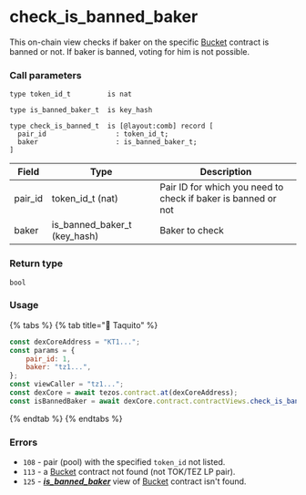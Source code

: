 # check\_is\_banned\_baker

This on-chain view checks if baker on the specific [Bucket](../../bucket-contract/) contract is banned or not. If baker is banned, voting for him is not possible.

### Call parameters

```pascaligo
type token_id_t         is nat

type is_banned_baker_t  is key_hash

type check_is_banned_t  is [@layout:comb] record [
  pair_id                 : token_id_t;
  baker                   : is_banned_baker_t;
]
```

| Field    | Type                             | Description                                                   |
| -------- | -------------------------------- | ------------------------------------------------------------- |
| pair\_id | token\_id\_t (nat)               | Pair ID for which you need to check if baker is banned or not |
| baker    | is\_banned\_baker\_t (key\_hash) | Baker to check                                                |

### Return type

```pascaligo
bool
```

### Usage

{% tabs %}
{% tab title="🌮 Taquito" %}
```javascript
const dexCoreAddress = "KT1...";
const params = {
    pair_id: 1,
    baker: "tz1...",
};
const viewCaller = "tz1...";
const dexCore = await tezos.contract.at(dexCoreAddress);
const isBannedBaker = await dexCore.contract.contractViews.check_is_banned_baker(params).executeView({ viewCaller: viewCaller });
```
{% endtab %}
{% endtabs %}

### Errors

* `108` - pair (pool) with the specified `token_id` not listed.
* `113` - a [Bucket](../../bucket-contract/) contract not found (not TOK/TEZ LP pair).
* `125` - [_**is\_banned\_baker**_](../../bucket-contract/on-chain-views-overview/is\_banned\_baker.md) view of [Bucket](../../bucket-contract/) contract isn't found.
